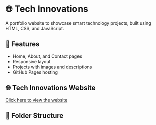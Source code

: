 # 🌐 Tech Innovations

A portfolio website to showcase smart technology projects, built using HTML, CSS, and JavaScript.

## 🔧 Features
- Home, About, and Contact pages
- Responsive layout
- Projects with images and descriptions
- GitHub Pages hosting

## 🌐 Tech Innovations Website

[Click here to view the website](https://martinashaba.github.io/tech-innovations/)

## 📁 Folder Structure
